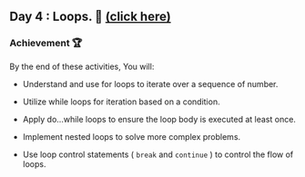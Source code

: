 ## Day 4 : Loops. 🚀  [(click here)](Day4.js)

### Achievement 🏆
By the end of these activities, You will:

- Understand and use for loops to iterate over a sequence of number.

- Utilize while loops for iteration based on a condition.

- Apply do...while loops to ensure the loop body is executed at least once.

- Implement nested loops to solve more complex problems.

- Use loop control statements ( `break` and `continue` ) to control the flow of loops.
